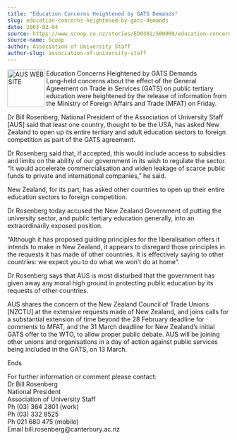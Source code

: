 ```yaml
---
title: "Education Concerns Heightened by GATS Demands"
slug: education-concerns-heightened-by-gats-demands
date: 2003-02-04
source: https://www.scoop.co.nz/stories/ED0302/S00009/education-concerns-heightened-by-gats-demands.htm
source-name: Scoop
author: Association of University Staff
author-slug: association-of-university-staff
---
```


<p><img align="left" width="85" height="85" src="http://www.aus.ac.nz/pictures/logo.gif" alt="AUS WEB SITE" border="0">Education Concerns
Heightened by GATS Demands<br>Long-held concerns about the
effect of the General Agreement on Trade in Services (GATS)
on public tertiary education were heightened by the release
of information from the Ministry of Foreign Affairs and
Trade (MFAT) on Friday.</p>

<p>Dr Bill Rosenberg, National
President of the Association of University Staff [AUS] said
that least one country, thought to be the USA, has asked New
Zealand to open up its entire tertiary and adult education
sectors to foreign competition as part of the GATS
agreement.<p>

<p>Dr Rosenberg said that, if accepted, this
would include access to subsidies and limits on the ability
of our government in its wish to regulate the sector. “It
would accelerate commercialisation and widen leakage of
scarce public funds to private and international companies,”
he said.</p>

<p>New Zealand, for its part, has asked other
countries to open up their entire education sectors to
foreign competition.<p>

<p>Dr Rosenberg today accused the New
Zealand Government of putting the university sector, and
public tertiary education generally, into an extraordinarily
exposed position.</p>

<p>“Although it has proposed guiding
principles for the liberalisation offers it intends to make
in New Zealand, it appears to disregard those principles in
the requests it has made of other countries. It is
effectively saying to other countries: we expect you to do
what we won’t do at home”.<p>
<p>Dr Rosenberg says that AUS is
most disturbed that the government has given away any moral
high ground in protecting public education by its requests
of other countries.<p>

<p>AUS shares the concern of the New
Zealand Council of Trade Unions [NZCTU] at the extensive
requests made of New Zealand, and joins calls for a
substantial extension of time beyond the 28 February
deadline for comments to MFAT, and the 31 March deadline for
New Zealand’s initial GATS offer to the WTO, to allow proper
public debate. AUS will be joining other unions and
organisations in a day of action against public services
being included in the GATS, on 13 March.</p>

<p>Ends</p>

<p>For
further information or comment please contact:<br>Dr Bill
Rosenberg						<br>National President<br>Association of
University Staff					<br>Ph (03) 364 2801 (work)<br>Ph (03)
332 8525<br>Ph 021 680 475 (mobile) 				<br>Email
bill.rosenberg@canterbury.ac.nz<p>






<!--


